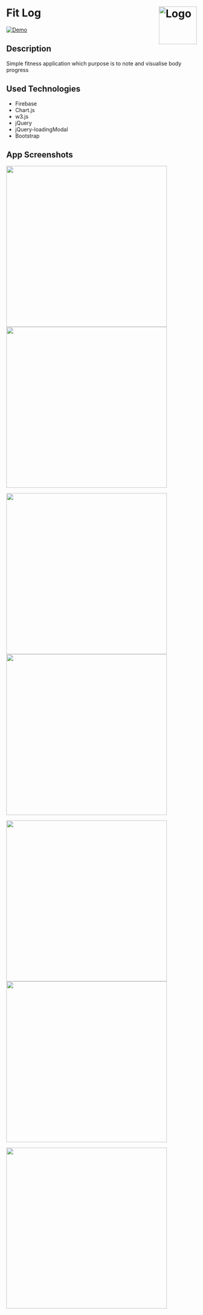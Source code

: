 Fit Log <a href="https://fitlog-app.firebaseapp.com"><img src="https://cdn.rawgit.com/atanasyanew/FitLog/master/_Resources/logo_black.svg" title="Logo" align="right" height="100" /></a>
======
[![Demo](https://img.shields.io/badge/Demo-Online-green.svg)](https://fitlog-app.firebaseapp.com//)

## Description
Simple fitness application which purpose is to note and visualise body progress

## Used Technologies
* Firebase
* Chart.js
* w3.js
* jQuery
* jQuery-loadingModal
* Bootstrap

## App Screenshots
<img src="https://rawgit.com/atanasyanew/FitLog/master/_Resources/screenshots/1.png" width="425"/> <img src="https://rawgit.com/atanasyanew/FitLog/master/_Resources/screenshots/2.png" width="425"/> 

<img src="https://rawgit.com/atanasyanew/FitLog/master/_Resources/screenshots/3.png" width="425"/> <img src="https://rawgit.com/atanasyanew/FitLog/master/_Resources/screenshots/4.png" width="425"/> 

<img src="https://rawgit.com/atanasyanew/FitLog/master/_Resources/screenshots/5.png" width="425"/> <img src="https://rawgit.com/atanasyanew/FitLog/master/_Resources/screenshots/6.png" width="425"/> 

<img src="https://rawgit.com/atanasyanew/FitLog/master/_Resources/screenshots/7.png" width="425"/> 
